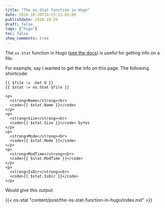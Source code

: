 ```yaml
---
title: "The os.Stat function in Hugo"
date: 2018-10-29T14:53:11-05:00
publishdate: 2018-10-29
draft: false
tags: ["hugo"]
toc: false
show_comments: true
---
```


The `os.Stat` function in Hugo ([see the docs](https://gohugo.io/functions/os.stat/)) is useful for getting info on a file. 

For example, say I wanted to get the info on this page. The following shortcode:

```
{{ $file := .Get 0 }}
{{ $stat := os.Stat $file }}

<p>
  <strong>Name</strong><br>
  <code>{{ $stat.Name }}</code>
</p>
<p>
  <strong>Size</strong><br>
  <code>{{ $stat.Size }}</code> bytes
</p>
<p>
  <strong>Mode</strong><br>
  <code>{{ $stat.Mode }}</code>
</p>
<p>
  <strong>ModTime</strong><br>
  <code>{{ $stat.ModTime }}</code>
</p>
<p>
  <strong>IsDir</strong><br>
  <code>{{ $stat.IsDir }}</code>
</p>
```

Would give this output:

{{< os-stat "content/post/the-os-stat-function-in-hugo/index.md" >}}
